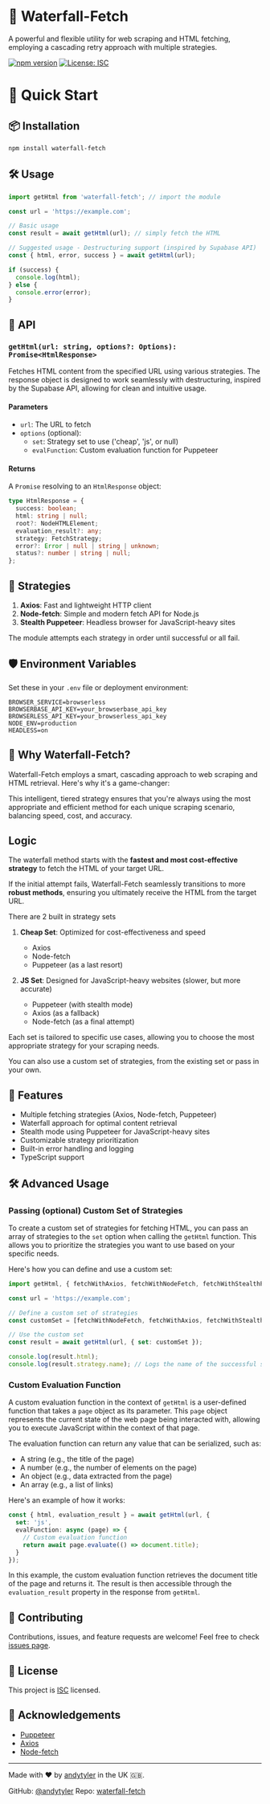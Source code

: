 # 🌊 Waterfall-Fetch

A powerful and flexible utility for web scraping and HTML fetching, employing a cascading retry approach with multiple strategies.

[![npm version](https://badge.fury.io/js/waterfall-fetch.svg)](https://badge.fury.io/js/waterfall-fetch)
[![License: ISC](https://img.shields.io/badge/License-ISC-blue.svg)](https://opensource.org/licenses/ISC)

# 🚀 Quick Start

## 📦 Installation

```bash
npm install waterfall-fetch
```

## 🛠️ Usage

```typescript
import getHtml from 'waterfall-fetch'; // import the module

const url = 'https://example.com';

// Basic usage
const result = await getHtml(url); // simply fetch the HTML

// Suggested usage - Destructuring support (inspired by Supabase API)
const { html, error, success } = await getHtml(url); 

if (success) {
  console.log(html);
} else {
  console.error(error);
}
```

## 🔧 API

### `getHtml(url: string, options?: Options): Promise<HtmlResponse>`

Fetches HTML content from the specified URL using various strategies. The response object is designed to work seamlessly with destructuring, inspired by the Supabase API, allowing for clean and intuitive usage.

#### Parameters

- `url`: The URL to fetch
- `options` (optional):
  - `set`: Strategy set to use ('cheap', 'js', or null)
  - `evalFunction`: Custom evaluation function for Puppeteer

#### Returns

A `Promise` resolving to an `HtmlResponse` object:

```typescript
type HtmlResponse = {
  success: boolean;
  html: string | null;
  root?: NodeHTMLElement;
  evaluation_result?: any;
  strategy: FetchStrategy;
  error?: Error | null | string | unknown;
  status?: number | string | null;
};
```

## 🧠 Strategies

1. **Axios**: Fast and lightweight HTTP client
2. **Node-fetch**: Simple and modern fetch API for Node.js
3. **Stealth Puppeteer**: Headless browser for JavaScript-heavy sites

The module attempts each strategy in order until successful or all fail.

## 🛡️ Environment Variables

Set these in your `.env` file or deployment environment:

``` text
BROWSER_SERVICE=browserless
BROWSERBASE_API_KEY=your_browserbase_api_key
BROWSERLESS_API_KEY=your_browserless_api_key
NODE_ENV=production
HEADLESS=on
```

## 🌟 Why Waterfall-Fetch?

Waterfall-Fetch employs a smart, cascading approach to web scraping and HTML retrieval. Here's why it's a game-changer:

This intelligent, tiered strategy ensures that you're always using the most appropriate and efficient method for each unique scraping scenario, balancing speed, cost, and accuracy.

## Logic

The waterfall method starts with the **fastest and most cost-effective strategy** to fetch the HTML of your target URL.

If the initial attempt fails, Waterfall-Fetch seamlessly transitions to more **robust methods**, ensuring you ultimately receive the HTML from the target URL.

There are 2 built in strategy sets

1. **Cheap Set**: Optimized for cost-effectiveness and speed
   - Axios
   - Node-fetch
   - Puppeteer (as a last resort)

2. **JS Set**: Designed for JavaScript-heavy websites (slower, but more accurate)
   - Puppeteer (with stealth mode)
   - Axios (as a fallback)
   - Node-fetch (as a final attempt)

Each set is tailored to specific use cases, allowing you to choose the most appropriate strategy for your scraping needs.

You can also use a custom set of strategies, from the existing set or pass in your own.

## 🚀 Features

- Multiple fetching strategies (Axios, Node-fetch, Puppeteer)
- Waterfall approach for optimal content retrieval
- Stealth mode using Puppeteer for JavaScript-heavy sites
- Customizable strategy prioritization
- Built-in error handling and logging
- TypeScript support

## 🛠️ Advanced Usage

### Passing (optional) Custom Set of Strategies

To create a custom set of strategies for fetching HTML, you can pass an array of strategies to the `set` option when calling the `getHtml` function. This allows you to prioritize the strategies you want to use based on your specific needs.

Here's how you can define and use a custom set:

```typescript
import getHtml, { fetchWithAxios, fetchWithNodeFetch, fetchWithStealthPuppeteer } from 'waterfall-fetch';

const url = 'https://example.com';

// Define a custom set of strategies
const customSet = [fetchWithNodeFetch, fetchWithAxios, fetchWithStealthPuppeteer];

// Use the custom set
const result = await getHtml(url, { set: customSet });

console.log(result.html);
console.log(result.strategy.name); // Logs the name of the successful strategy
```

### Custom Evaluation Function

A custom evaluation function in the context of `getHtml` is a user-defined function that takes a `page` object as its parameter. This `page` object represents the current state of the web page being interacted with, allowing you to execute JavaScript within the context of that page.

The evaluation function can return any value that can be serialized, such as:

- A string (e.g., the title of the page)
- A number (e.g., the number of elements on the page)
- An object (e.g., data extracted from the page)
- An array (e.g., a list of links)

Here's an example of how it works:

```typescript
const { html, evaluation_result } = await getHtml(url, {
  set: 'js',
  evalFunction: async (page) => {
    // Custom evaluation function
    return await page.evaluate(() => document.title);
  }
});
```

In this example, the custom evaluation function retrieves the document title of the page and returns it. The result is then accessible through the `evaluation_result` property in the response from `getHtml`.

## 🤝 Contributing

Contributions, issues, and feature requests are welcome! Feel free to check [issues page](https://github.com/andytyler/getHtml/issues).

## 📝 License

This project is [ISC](https://opensource.org/licenses/ISC) licensed.

## 🙏 Acknowledgements

- [Puppeteer](https://pptr.dev/)
- [Axios](https://axios-http.com/)
- [Node-fetch](https://github.com/node-fetch/node-fetch)

---

Made with ❤️ by [andytyler](https://github.com/andytyler) in the UK 🇬🇧.

GitHub: [@andytyler](https://github.com/andytyler)
Repo: [waterfall-fetch](https://github.com/andytyler/waterfall-fetch)